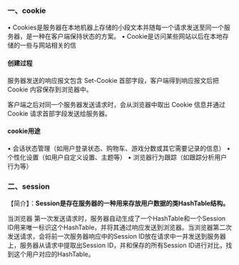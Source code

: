 ###  一、cookie

•	Cookies是服务器在本地机器上存储的小段文本并随每一个请求发送至同一个服务器，是一种在客户端保持状态的方案。
•	Cookie是访问某些网站以后在本地存储的一些与网站相关的信

#### 创建过程
  服务器发送的响应报文包含 Set-Cookie 首部字段，客户端得到响应报文后把 Cookie 内容保存到浏览器中。

客户端之后对同一个服务器发送请求时，会从浏览器中取出 Cookie 信息并通过 Cookie 请求首部字段发送给服务器。
#### cookie用途
•	会话状态管理（如用户登录状态、购物车、游戏分数或其它需要记录的信息）
•	个性化设置（如用户自定义设置、主题等）
•	浏览器行为跟踪（如跟踪分析用户行为等）

### 二、session
【简介】：**Session是存在服务器的一种用来存放用户数据的类HashTable结构。**

当浏览器 第一次发送请求时，服务器自动生成了一个HashTable和一个Session ID用来唯一标识这个HashTable，并将其通过响应发送到浏览器。当浏览器第二次发送请求，会将前一次服务器响应中的Session ID放在请求中一并发送到服务器上，服务器从请求中提取出Session ID，并和保存的所有Session ID进行对比，找到这个用户对应的HashTable。
